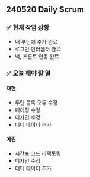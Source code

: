 ## 240520 Daily Scrum

### ✅ 현재 작업 상황
- 내 루틴에 추가 완료
- 로그인 인터셉터 완료
- 백, 프론트 연동 완료

### ✅ 오늘 해야 할 일

#### 재현
- 루틴 등록 오류 수정
- 페이징 수정
- 디자인 수정
- 더미 데이터 추가

#### 예림
- 시간표 코드 리팩토링
- 디자인 수정
- 더미 데이터 추가
 